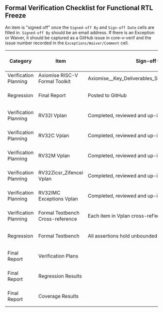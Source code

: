 ## Formal Verification Checklist for Functional RTL Freeze
An item is "signed off" once the `Signed-off By` and `Sign-off Date` cells are filled in. `Signed-off By` should be an email address.  If there is an Exception or Waiver, it should be captured as a GitHub issue in core-v-verif and the issue number recorded in the `Exceptions/Waiver/Comment` cell.

| Category              | Item                             | Sign-off Criteria                                      | Signed-off By               | Sign-off Date | Exceptions/Waivers/Comment                 |
| --------------------- | -------------------------------- | ------------------------------------------------------ | --------------------------- | ------------- | ------------------------------------------ |
| Verification Planning | Axiomise RISC-V Formal Toolkit   | Axiomise__Key_Deliverables_Summary__2__Dec__2020.pdf   | ashish.darbari@axiomise.com | 2020-12-02    | See "Reports" directory          |
| Regression            | Final Report                     | Posted to GitHub                                       | ashish.darbari@axiomise.com | yyyy-mm-dd    | Captured as cv32e40p GitHub issues         |
| Verification Planning | RV32I Vplan                      | Completed, reviewed and up-issued per review           | sven.beyer@onespin.com      | yyyy-mm-dd    | Captured as cv32e40p GitHub issues         |
| Verification Planning | RV32C Vplan                      | Completed, reviewed and up-issued per review           | sven.beyer@onespin.com      | yyyy-mm-dd    | Captured as cv32e40p GitHub issues         |
| Verification Planning | RV32M Vplan                      | Completed, reviewed and up-issued per review           | sven.beyer@onespin.com      | yyyy-mm-dd    | Captured as cv32e40p GitHub issues         |
| Verification Planning | RV32Zicsr_Zifencei Vplan         | Completed, reviewed and up-issued per review           | sven.beyer@onespin.com      | yyyy-mm-dd    | Captured as cv32e40p GitHub issues         |
| Verification Planning | RV32IMC Exceptions Vplan         | Completed, reviewed and up-issued per review           | sven.beyer@onespin.com      | yyyy-mm-dd    | Captured as cv32e40p GitHub issues         |
| Verification Planning | Formal Testbench Cross-reference | Each item in Vplan cross-ref’ed to assertions          | sven.beyer@onespin.com      | yyyy-mm-dd    | Captured as cv32e40p GitHub issues         |
| Regression            | Formal Testbench                 | All assertions hold unbounded with reachable witnesses | sven.beyer@onespin.com      | yyyy-mm-dd    | Partial results for M Extension Assertions |
| Final Report          | Verification Plans               |                                                        | sven.beyer@onespin.com      | yyyy-mm-dd    |                                            |
| Final Report          | Regression Results               |                                                        | sven.beyer@onespin.com      | yyyy-mm-dd    |                                            |
| Final Report          | Coverage Results                 |                                                        | sven.beyer@onespin.com      | yyyy-mm-dd    |                                            |
